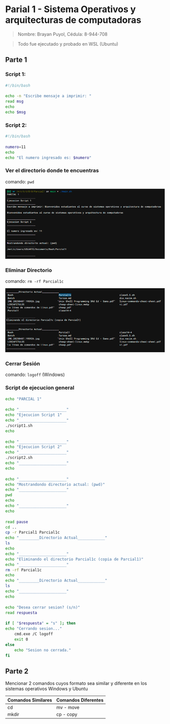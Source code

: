 # Parial 1 - Sistema Operativos y arquitecturas de computadoras
> Nombre: Brayan Puyol,
> Cédula: 8-944-708

> Todo fue ejecutado y probado en WSL (Ubuntu)
## Parte 1

### Script 1:
```sh
#!/bin/bash

echo -n "Escribe mensaje a imprimir: "
read msg
echo
echo $msg
```

### Script 2:
```sh
#!/bin/bash

numero=11
echo
echo "El numero ingresado es: $numero"
```

### Ver el directorio donde te encuentras
comando: `pwd`

![Captura Parte A, B, C](pab.png)

### Eliminar Directorio
comando: `rm -rf Parcial1c`

![Parte D](pd.png)
### Cerrar Sesión
comando: `logoff` (Windows)

### Script de ejecucion general
```sh
echo "PARCIAL 1"

echo "_____________________"
echo "Ejecucion Script 1"
echo "_____________________"
./script1.sh
echo

echo "_____________________"
echo "Ejecucion Script 2"
echo "_____________________"
./script2.sh
echo "_____________________"
echo

echo "_____________________"
echo "Mostrandondo directorio actual: (pwd)"
echo "_____________________"
pwd
echo
echo "_____________________"
echo

read pause
cd ..
cp -r Parcial1 Parcial1c
echo "_________Directorio Actual____________"
ls
echo
echo "_____________________"
echo "Eliminando el directorio Parcial1c (copia de Parcial1)"
echo "_____________________"
rm -rf Parcial1c
echo
echo "_________Directorio Actual____________"
ls
echo "_____________________"
echo

echo "Desea cerrar sesion? (s/n)"
read respuesta

if [ "$respuesta" = "s" ]; then
echo "Cerrando sesion..."
    cmd.exe /C logoff
    exit 0
else
    echo "Sesion no cerrada."
fi
```

## Parte 2
Mencionar 2 comandos cuyos formato sea similar y diferente en los sistemas operativos Windows y Ubuntu

| Comandos Similares | Comandos Diferentes |
| ------------------ | ------------------- |
| cd                 | mv - move           |
| mkdir              | cp - copy           |
